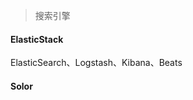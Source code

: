 > 搜索引擎

<!-- tabs:start -->

#### **ElasticStack**

ElasticSearch、Logstash、Kibana、Beats

#### **Solor**

<!-- tabs:end -->